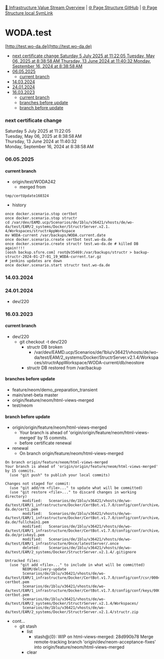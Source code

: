 [📁 Infrastructure Value Stream Overview](../infrastructure-value-stream-overview.md) | [🌐 Page Structure GitHub](/2cu.atlassian.net/wiki/spaces/CCU/pages/300000065/wodatest.md) | [🌐 Page Structure local SymLink](./wodatest.page.md)

# WODA.test

[http://test.wo-da.de](http://test.wo-da.de)

- [next certificate change Saturday 5 July 2025 at 11:22:05 Tuesday, May 06, 2025 at 8:38:58 AM Thursday, 13 June 2024 at 11:40:32 Monday, September 16, 2024 at 8:38:58 AM](#next-certificate-change-saturday-5-july-2025-at-112205-tuesday-may-06-2025-at-83858-am-thursday-13-june-2024-at-114032-monday-september-16-2024-at-83858-am)
- [06.05.2025](#06052025)
  - [current branch](#current-branch)
- [14.03.2024](#14032024)
- [24.01.2024](#24012024)
- [16.03.2023](#16032023)
  - [current branch](#current-branch)
  - [branches before update](#branches-before-update)
  - [branch before update](#branch-before-update)

### next certificate change  
Saturday 5 July 2025 at 11:22:05  
Tuesday, May 06, 2025 at 8:38:58 AM  
Thursday, 13 June 2024 at 11:40:32  
Monday, September 16, 2024 at 8:38:58 AM

### 06.05.2025

#### current branch

- origin/test/WODA242
  - merged from
```
tmp/certUpdate160324
```
  - history
```
once docker.scenario.stop certbot
once docker.scenario.stop structr
cd /var/dev/EAMD.ucp/Scenarios/de/1blu/v36421/vhosts/de/wo-da/test/EAM/2_systems/Docker/StructrServer.v2.1.
4/Workspaces/structrAppWorkspace
mv WODA-current /var/backups/WODA.current.date
once docker.scenario.create certbot test.wo-da.de
once docker.scenario.create structr test.wo-da.de # killed DB again!!!!
[oosh backup.sfsre.com] root@v35469:/var/backups/structr > backup-structr-2024-01-27-01_19_WODA-current.tar.gz
# jenkins updates are down
once docker.scenario.start structr test.wo-da.de
```

### 14.03.2024

### 24.01.2024

- dev/220

### 16.03.2023

#### current branch

- dev/220
  - git checkout -t dev/220
    - structr DB broken
      - /var/dev/EAMD.ucp/Scenarios/de/1blu/v36421/vhosts/de/wo-da/test/EAM/2\_systems/Docker/StructrServer.v2.1.4/Workspaces/structrAppWorkspace/WODA-current/db/neostore
    - structr DB restored from /var/backup

#### branches before update

- feature/neom/demo\_preparation\_transient
- main/snet-beta master
- origin/feature/neom/html-views-merged
- test/neom

#### branch before update

- origin/origin/feature/neom/html-views-merged
  - Your branch is ahead of 'origin/origin/feature/neom/html-views-merged' by 15 commits.
  - before certificate renewal
- renewal
  - On branch origin/feature/neom/html-views-merged

```
On branch origin/feature/neom/html-views-merged
Your branch is ahead of 'origin/origin/feature/neom/html-views-merged' by 15 commits.
  (use "git push" to publish your local commits)

Changes not staged for commit:
  (use "git add/rm <file>..." to update what will be committed)
  (use "git restore <file>..." to discard changes in working directory)
        modified:   Scenarios/de/1blu/v36421/vhosts/de/wo-da/test/EAM/1_infrastructure/Docker/CertBot.v1.7.0/config/conf/archive/test.wo-da.de/cert1.pem
        modified:   Scenarios/de/1blu/v36421/vhosts/de/wo-da/test/EAM/1_infrastructure/Docker/CertBot.v1.7.0/config/conf/archive/test.wo-da.de/fullchain1.pem
        modified:   Scenarios/de/1blu/v36421/vhosts/de/wo-da/test/EAM/1_infrastructure/Docker/CertBot.v1.7.0/config/conf/archive/test.wo-da.de/privkey1.pem
        modified:   Scenarios/de/1blu/v36421/vhosts/de/wo-da/test/EAM/1_infrastructure/Once/latestServer/.once
        deleted:    Scenarios/de/1blu/v36421/vhosts/de/wo-da/test/EAM/2_systems/Docker/StructrServer.v2.1.4/.gitignore

Untracked files:
  (use "git add <file>..." to include in what will be committed)
        NEOM/delivery-update
        Scenarios/de/1blu/v36421/vhosts/de/wo-da/test/EAM/1_infrastructure/Docker/CertBot.v1.7.0/config/conf/csr/0004_csr-certbot.pem
        Scenarios/de/1blu/v36421/vhosts/de/wo-da/test/EAM/1_infrastructure/Docker/CertBot.v1.7.0/config/conf/keys/0004_key-certbot.pem
        Scenarios/de/1blu/v36421/vhosts/de/wo-da/test/EAM/2_systems/Docker/StructrServer.v2.1.4/Workspaces/
        Scenarios/de/1blu/v36421/vhosts/de/wo-da/test/EAM/2_systems/Docker/StructrServer.v2.1.4/structr.zip
```

- cont…
  - git stash
    - list
      - stash@{0}: WIP on html-views-merged: 28d990b78 Merge remote-tracking branch 'origin/dev/neom-acceptance-fixes' into origin/feature/neom/html-views-merged
    - clear
